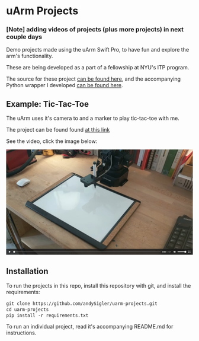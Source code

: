 # uArm Projects

### [Note] adding videos of projects (plus more projects) in next couple days

Demo projects made using the uArm Swift Pro, to have fun and explore the arm's functionality.

These are being developed as a part of a fellowship at NYU's ITP program.

The source for these project [can be found here](https://github.com/andysigler/uarm-projects), and the accompanying Python wrapper I developed [can be found here](https://github.com/andysigler/uarm-python-wrapper).

## Example: Tic-Tac-Toe

The uArm uses it's camera to and a marker to play tic-tac-toe with me.

The project can be found found [at this link](./tictactoe)

See the video, click the image below:

[![Tic-Tac-Toe Video](./tictactoe/tictactoe_video_image.png)](./tictactoe/tictactoe_video.mp4)


## Installation

To run the projects in this repo, install this repository with git, and install the requirements:
```
git clone https://github.com/andySigler/uarm-projects.git
cd uarm-projects
pip install -r requirements.txt
```
To run an individual project, read it's accompanying README.md for instructions.
